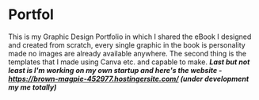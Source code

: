 # Portfol
This is my Graphic Design Portfolio in which I shared the eBook I designed and created from scratch, every single graphic in the book is personality made no images are already available anywhere.
The second thing is the templates that I made using Canva etc. and capable to make.
***Last but not least is I'm working on my own startup and here's the website - https://brown-magpie-452977.hostingersite.com/ (under development my me totally)***
